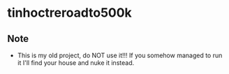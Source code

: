 # tinhoctreroadto500k

## Note
* This is my old project, do NOT use it!!! If you somehow managed to run it I'll find your house and nuke it instead.

